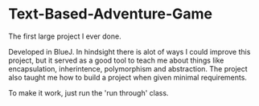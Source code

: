 # Text-Based-Adventure-Game

The first large project I ever done. 

Developed in BlueJ. In hindsight there is alot of ways I could improve this project, but it served as a good tool to teach me about things like encapsulation, inherintence, polymorphism and abstraction. The project also taught me how to build a project when given minimal requirements. 

To make it work, just run the 'run through' class. 

